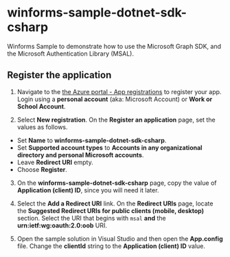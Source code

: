 # winforms-sample-dotnet-sdk-csharp
Winforms Sample to demonstrate how to use the Microsoft Graph SDK, and the Microsoft Authentication Library (MSAL).

## Register the application 
 
1. Navigate to the [the Azure portal - App registrations](https://go.microsoft.com/fwlink/?linkid=2083908) to register your app. Login using a **personal account** (aka: Microsoft Account) or **Work or School Account**. 
 
2. Select **New registration**. On the **Register an application** page, set the values as follows.
  - Set **Name** to **winforms-sample-dotnet-sdk-csharp**. 
  - Set **Supported account types** to **Accounts in any organizational directory and personal Microsoft accounts**. 
  - Leave **Redirect URI** empty. 
  - Choose **Register**. 
 
3. On the **winforms-sample-dotnet-sdk-csharp** page, copy the value of **Application (client) ID**, since you will need it later. 
 
4. Select the **Add a Redirect URI** link. On the **Redirect URIs** page, locate the **Suggested Redirect URIs for public clients (mobile, desktop)** section. Select the URI that begins with `msal` **and** the **urn:ietf:wg:oauth:2.0:oob** URI. 
 
5. Open the sample solution in Visual Studio and then open the **App.config** file. Change the **clientId** string to the **Application (client) ID** value. 
